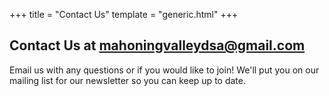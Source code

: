 +++
title = "Contact Us"
template = "generic.html"
+++
## Contact Us at [mahoningvalleydsa@gmail.com](mailto://mahoningvalleydsa@gmail.com)

Email us with any questions or if you would like to join!
We'll put you on our mailing list for our newsletter so you can keep up to date.

